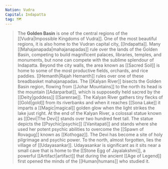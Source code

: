 ```yaml
---
Nation: Vudra
Capital: Indapatta
tag: 🗺️
---
```


> The **Golden Basin** is one of the central regions of the [[Vudra|Impossible Kingdoms of Vudra]]. One of the most beautiful regions, it is also home to the Vudran capital city, [[Indapatta]]. Many [[Mahajanapada|mahajanapadas]] rule over the lands of the Golden Basin, competing to build magnificent palaces, libraries, temples, and monuments, but none can compete with the sublime splendour of Indapatta. Beyond the city walls, the area known as [[Sacred Soil]] is home to some of the most productive fields, orchards, and rice paddies. [[Hemanth|Rajah Hemanth]] rules over one of these breadbasket mahajanapadas.
> The [[Kalyan River]] bisects the Golden Basin region, flowing from [[Johar Mountains]] to the north its head is the mountain [[Adarparbat]], which is supposedly held sacred by the [[Deity|goddess]] [[Sarenrae]]. The Kalyan River gathers tiny flecks of [[Gold|gold]] from its riverbanks and when it reaches [[Sona Lake]] it imparts a [[Magic|magical]] golden glow when the light strikes the lake just right. At the end of the Kalyan River, a colossal statue known as [[Devi|The Devi]] stands over two hundred feet tall. The statue depicts the [[Psychic|psychic]] [[Vanitapati]] and stands where she used her potent psychic abilities to overcome the [[Spawn of Rovagug]] known as [[Kothogaz]]. The Devi has become a site of holy pilgrimage and psychic power. To the north, almost forgotten, lies the village of [[Udayasankar]]. Udayasankar is significant as it sits near a small cave that is home to the [[Stone Egg of Jayalakshmi]], a powerful [[Artifact|artifact]] that during the ancient [[Age of Legend]] first opened the minds of the [[Human|humans]] who studied it.








